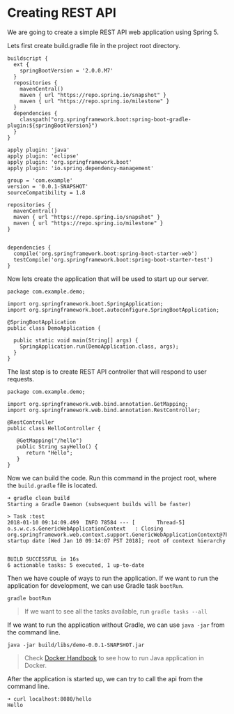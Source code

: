 # Creating REST API

We are going to create a simple REST API web application using Spring 5.

Lets first create build.gradle file in the project root directory.

```
buildscript {
  ext {
    springBootVersion = '2.0.0.M7'
  }
  repositories {
    mavenCentral()
    maven { url "https://repo.spring.io/snapshot" }
    maven { url "https://repo.spring.io/milestone" }
  }
  dependencies {
    classpath("org.springframework.boot:spring-boot-gradle-plugin:${springBootVersion}")
  }
}

apply plugin: 'java'
apply plugin: 'eclipse'
apply plugin: 'org.springframework.boot'
apply plugin: 'io.spring.dependency-management'

group = 'com.example'
version = '0.0.1-SNAPSHOT'
sourceCompatibility = 1.8

repositories {
  mavenCentral()
  maven { url "https://repo.spring.io/snapshot" }
  maven { url "https://repo.spring.io/milestone" }
}


dependencies {
  compile('org.springframework.boot:spring-boot-starter-web')
  testCompile('org.springframework.boot:spring-boot-starter-test')
}
```

Now lets create the application that will be used to start up our server.

```
package com.example.demo;

import org.springframework.boot.SpringApplication;
import org.springframework.boot.autoconfigure.SpringBootApplication;

@SpringBootApplication
public class DemoApplication {

  public static void main(String[] args) {
    SpringApplication.run(DemoApplication.class, args);
  }
}
```

The last step is to create REST API controller that will respond to user requests.

```
package com.example.demo;

import org.springframework.web.bind.annotation.GetMapping;
import org.springframework.web.bind.annotation.RestController;

@RestController
public class HelloController {

   @GetMapping("/hello")
   public String sayHello() {
      return "Hello";
   }
}
```

Now we can build the code. Run this command in the project root, where the `build.gradle` file is located.

```
➜ gradle clean build
Starting a Gradle Daemon (subsequent builds will be faster)

> Task :test
2018-01-10 09:14:09.499  INFO 78584 --- [       Thread-5] o.s.w.c.s.GenericWebApplicationContext   : Closing org.springframework.web.context.support.GenericWebApplicationContext@7baa7756: startup date [Wed Jan 10 09:14:07 PST 2018]; root of context hierarchy


BUILD SUCCESSFUL in 16s
6 actionable tasks: 5 executed, 1 up-to-date
```

Then we have couple of ways to run the application. If we want to run the application for development, we can use Gradle task `bootRun`.

```
gradle bootRun
```

> If we want to see all the tasks available, run `gradle tasks --all`

If we want to run the application without Gradle, we can use `java -jar` from the command line.

```
java -jar build/libs/demo-0.0.1-SNAPSHOT.jar
```

> Check [Docker Handbook](https://www.gitbook.com/book/ondrej-kvasnovsky/docker-handbook/details) to see how to run Java application in Docker.

After the application is started up, we can try to call the api from the command line.

```
➜ curl localhost:8080/hello
Hello
```



